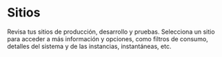 Sitios
======

Revisa tus sitios de producción, desarrollo y pruebas. Selecciona un sitio para acceder a más información y opciones, como filtros de consumo, detalles del sistema y de las instancias, instantáneas, etc.
